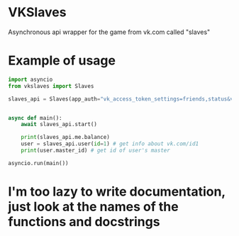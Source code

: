 # VKSlaves
Asynchronous api wrapper for the game from vk.com called "slaves"

# Example of usage
```python
import asyncio
from vkslaves import Slaves

slaves_api = Slaves(app_auth="vk_access_token_settings=friends,status&vk_app_id=7794757...")


async def main():
    await slaves_api.start()

    print(slaves_api.me.balance)
    user = slaves_api.user(id=1) # get info about vk.com/id1
    print(user.master_id) # get id of user's master

asyncio.run(main())
```

# I'm too lazy to write documentation, just look at the names of the functions and docstrings